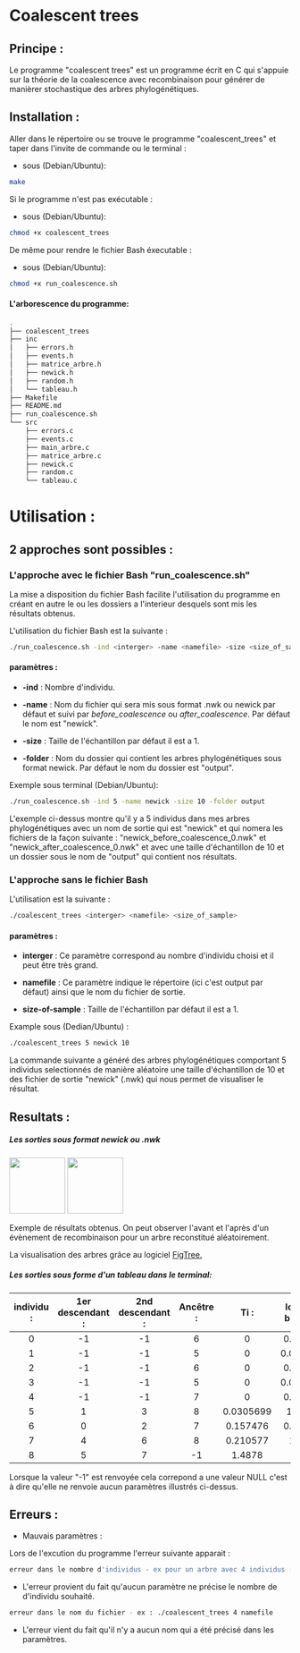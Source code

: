 # Coalescent trees

## Principe :

Le programme "coalescent trees" est un programme écrit en C qui s'appuie sur la théorie de la coalescence avec recombinaison pour générer de manièrer stochastique des arbres phylogénétiques.

## Installation :

Aller dans le répertoire ou se trouve le programme "coalescent_trees" et taper dans l'invite de commande ou le terminal :

* sous (Debian/Ubuntu):
```bash 
make
```

Si le programme n'est pas exécutable :
* sous (Debian/Ubuntu):
```bash
chmod +x coalescent_trees
```

De même pour rendre le fichier Bash éxecutable :
* sous (Debian/Ubuntu):
```bash
chmod +x run_coalescence.sh
```

#### L'arborescence du programme:

```bash 
.
├── coalescent_trees
├── inc
│   ├── errors.h
│   ├── events.h
│   ├── matrice_arbre.h
│   ├── newick.h
│   ├── random.h
│   └── tableau.h
├── Makefile
├── README.md
├── run_coalescence.sh
└── src
    ├── errors.c
    ├── events.c
    ├── main_arbre.c
    ├── matrice_arbre.c
    ├── newick.c
    ├── random.c
    └── tableau.c
```

# Utilisation :
## 2 approches sont possibles :
### L'approche avec le fichier Bash "run_coalescence.sh"
La mise a disposition du fichier Bash facilite l'utilisation du programme en créant en autre le ou les dossiers a l'interieur desquels sont mis les résultats obtenus.

L'utilisation du fichier Bash est la suivante :
```sh
./run_coalescence.sh -ind <interger> -name <namefile> -size <size_of_sample> -folder <name_of_folder>
```
#### paramètres :

* __-ind__ :
Nombre d'individu.
* __-name__ :
Nom du fichier qui sera mis sous format .nwk ou newick par défaut et suivi par _before_coalescence_ ou _after_coalescence_. Par défaut le nom est "newick".

* __-size__ :
Taille de l'échantillon par défaut il est a 1.

* __-folder__ :
Nom du dossier qui contient les arbres phylogénétiques sous format newick. Par défaut le nom du dossier est "output".

Exemple sous terminal (Debian/Ubuntu):
```sh
./run_coalescence.sh -ind 5 -name newick -size 10 -folder output
```
L'exemple ci-dessus montre qu'il y a 5 individus dans mes arbres phylogénétiques avec un nom de sortie qui est "newick" et qui nomera les fichiers de la façon suivante : "newick_before_coalescence_0.nwk" et "newick_after_coalescence_0.nwk" et avec une taille d'échantillon de 10 et un dossier sous le nom de "output" qui contient nos résultats.

### L'approche sans le fichier Bash 

L'utilisation est la suivante :

```sh
./coalescent_trees <interger> <namefile> <size_of_sample>
```

#### paramètres :

* __interger__ :
Ce paramètre correspond au nombre d'individu choisi et il peut être très grand.

* __namefile__ : Ce paramètre indique le répertoire (ici c'est output par défaut) ainsi que le nom du fichier de sortie.

* __size-of-sample__ :
Taille de l'échantillon par défaut il est a 1. 

Example sous (Dedian/Ubuntu) :

```sh
./coalescent_trees 5 newick 10
```
La commande suivante a généré des arbres phylogénétiques comportant 5 individus selectionnés de manière aléatoire une taille d'échantillon de 10 et des fichier de sortie "newick" (.nwk) qui nous permet de visualiser le résultat.

## Resultats :

##### Les sorties sous format newick ou .nwk

<img src="https://user-images.githubusercontent.com/39624027/57314481-fd438280-70f1-11e9-8626-d0e884081d29.jpg"  width="100" height="100"/>

<img src="https://user-images.githubusercontent.com/39624027/57314500-09c7db00-70f2-11e9-91fe-11c67e76c764.jpg"  width="100" height="100"/>

Exemple de résultats obtenus. On peut observer l'avant et l'après d'un évènement de recombinaison pour un arbre reconstitué aléatoirement.

La visualisation des arbres grâce au logiciel [FigTree.](http://tree.bio.ed.ac.uk/software/figtree/)


##### Les sorties sous forme d'un tableau dans le terminal:


|individu : | 1er descendant : | 2nd descendant : | Ancêtre : | Ti :     | longueur branche   : | Temps    :|
|:---------:|:----------------:|:----------------:|:---------:|:--------:|:--------------------:|:---------:|
|0          |-1                |-1                | 6         |0         | 0.188046             |0          |
|1          |-1                |-1                | 5         |0         | 0.0305699            |0          |
|2          |-1                |-1                | 6         |0         | 0.188046             |0          |
|3          |-1                |-1                | 5         |0         | 0.0305699            |0          |
|4          |-1                |-1                | 7         |0         | 0.398623             |0          |
|5          | 1                | 3                | 8         |0.0305699 | 1.85586              |0.0305699  |
|6          | 0                | 2                | 7         |0.157476  | 0.210577             |0.188046   |
|7          | 4                | 6                | 8         |0.210577  | 1.4878               |0.398623   |
|8          | 5                | 7                |-1         |1.4878    | 0.0                  |1.88643    |


Lorsque la valeur "-1" est renvoyée cela correpond a une valeur NULL c'est à dire qu'elle ne renvoie aucun paramètres illustrés ci-dessus.

## Erreurs :

* Mauvais paramètres :

Lors de l'excution du programme l'erreur suivante apparait :

```sh
erreur dans le nombre d'individus - ex pour un arbre avec 4 individus : ./coalescent_trees 4 namefile
```
* L'erreur provient du fait qu'aucun paramètre ne précise le nombre de d'individu souhaité.

```sh
erreur dans le nom du fichier - ex : ./coalescent_trees 4 namefile
```
* L'erreur vient du fait qu'il n'y a aucun nom qui a été précisé dans les paramètres.




